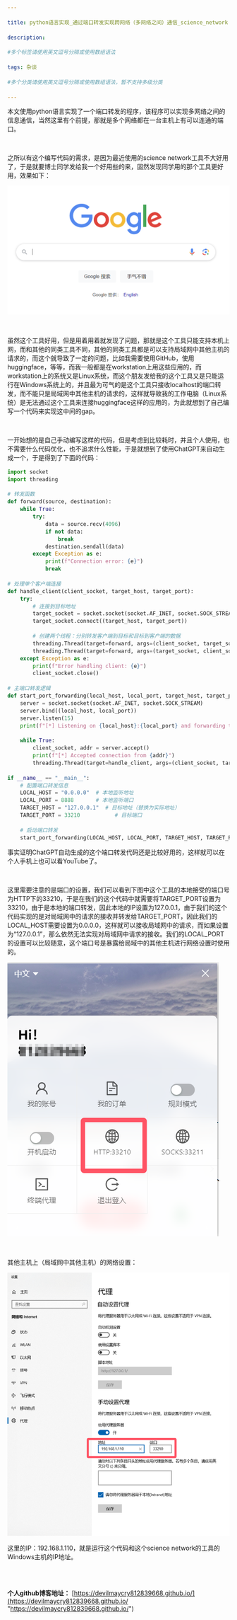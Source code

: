 ```yaml
---

title: python语言实现_通过端口转发实现跨网络（多网络之间）通信_science_network
 
description: 

#多个标签请使用英文逗号分隔或使用数组语法

tags: 杂谈

#多个分类请使用英文逗号分隔或使用数组语法，暂不支持多级分类

---
```




本文使用python语言实现了一个端口转发的程序，该程序可以实现多网络之间的信息通信，当然这里有个前提，那就是多个网络都在一台主机上有可以连通的端口。

<br/>

之所以有这个编写代码的需求，是因为最近使用的science network工具不大好用了，于是就要博士同学发给我一个好用些的来，固然发现同学用的那个工具更好用，效果如下：

![image-20241130090741916](./2024_11_30_1_python语言实现_通过端口转发实现跨网络（多网络之间）通信_science_network.assets/image-20241130090741916.png)

<br/>

虽然这个工具好用，但是用着用着就发现了问题，那就是这个工具只能支持本机上网，而和其他的同类工具不同，其他的同类工具都是可以支持局域网中其他主机的请求的，而这个就导致了一定的问题，比如我需要使用GitHub，使用huggingface，等等，而我一般都是在workstation上用这些应用的，而workstation上的系统又是Linux系统，而这个朋友发给我的这个工具又是只能运行在Windows系统上的，并且最为可气的是这个工具只接收localhost的端口转发，而不能只是局域网中其他主机的请求的，这样就导致我的工作电脑（Linux系统）是无法通过这个工具来连接huggingface这样的应用的，为此就想到了自己编写一个代码来实现这中间的gap。

<br/>

一开始想的是自己手动编写这样的代码，但是考虑到比较耗时，并且个人使用，也不需要什么代码优化，也不追求什么性能，于是就想到了使用ChatGPT来自动生成一个，于是得到了下面的代码：

```python
import socket
import threading

# 转发函数
def forward(source, destination):
    while True:
        try:
            data = source.recv(4096)
            if not data:
                break
            destination.sendall(data)
        except Exception as e:
            print(f"Connection error: {e}")
            break

# 处理单个客户端连接
def handle_client(client_socket, target_host, target_port):
    try:
        # 连接到目标地址
        target_socket = socket.socket(socket.AF_INET, socket.SOCK_STREAM)
        target_socket.connect((target_host, target_port))
        
        # 创建两个线程：分别转发客户端到目标和目标到客户端的数据
        threading.Thread(target=forward, args=(client_socket, target_socket)).start()
        threading.Thread(target=forward, args=(target_socket, client_socket)).start()
    except Exception as e:
        print(f"Error handling client: {e}")
        client_socket.close()

# 主端口转发逻辑
def start_port_forwarding(local_host, local_port, target_host, target_port):
    server = socket.socket(socket.AF_INET, socket.SOCK_STREAM)
    server.bind((local_host, local_port))
    server.listen(15)
    print(f"[*] Listening on {local_host}:{local_port} and forwarding to {target_host}:{target_port}")

    while True:
        client_socket, addr = server.accept()
        print(f"[*] Accepted connection from {addr}")
        threading.Thread(target=handle_client, args=(client_socket, target_host, target_port)).start()

if __name__ == "__main__":
    # 配置端口转发信息
    LOCAL_HOST = "0.0.0.0"  # 本地监听地址
    LOCAL_PORT = 8888       # 本地监听端口
    TARGET_HOST = "127.0.0.1"  # 目标地址（替换为实际地址）
    TARGET_PORT = 33210           # 目标端口

    # 启动端口转发
    start_port_forwarding(LOCAL_HOST, LOCAL_PORT, TARGET_HOST, TARGET_PORT)

```

事实证明ChatGPT自动生成的这个端口转发代码还是比较好用的，这样就可以在个人手机上也可以看YouTube了。

<br/>

这里需要注意的是端口的设置，我们可以看到下图中这个工具的本地接受的端口号为HTTP下的33210，于是在我们的这个代码中就需要将TARGET_PORT设置为33210，由于是本地的端口转发，因此本地的IP设置为127.0.0.1，由于我们的这个代码实现的是对局域网中的请求的接收并转发给TARGET_PORT，因此我们的LOCAL_HOST需要设置为0.0.0.0，这样就可以接收局域网中的请求，而如果设置为“127.0.0.1”，那么依然无法实现对局域网中请求的接收。我们的LOCAL_PORT的设置可以比较随意，这个端口号是暴露给局域中的其他主机进行网络设置时使用的。

![image-20241130091546968](./2024_11_30_1_python语言实现_通过端口转发实现跨网络（多网络之间）通信_science_network.assets/image-20241130091546968.png)

<br/>

其他主机上（局域网中其他主机）的网络设置：

![image-20241130092119258](./2024_11_30_1_python语言实现_通过端口转发实现跨网络（多网络之间）通信_science_network.assets/image-20241130092119258.png)

这里的IP：192.168.1.110，就是运行这个代码和这个science network的工具的Windows主机的IP地址。

<br/>

<br/>

**个人github博客地址：**
[https://devilmaycry812839668.github.io/](https://devilmaycry812839668.github.io/ "https://devilmaycry812839668.github.io/")